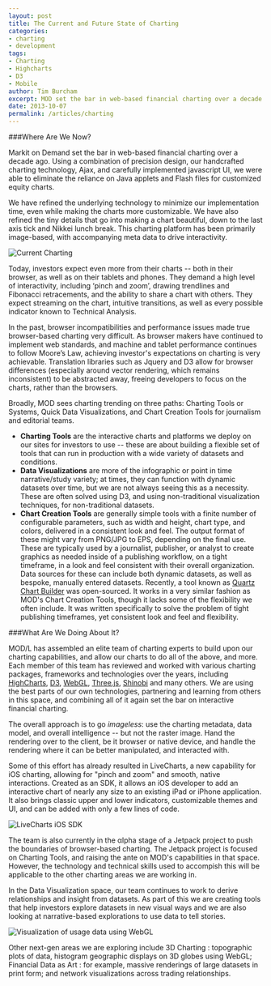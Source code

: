 ```yaml
---
layout: post
title: The Current and Future State of Charting
categories: 
- charting
- development
tags: 
- Charting
- Highcharts
- D3
- Mobile
author: Tim Burcham
excerpt: MOD set the bar in web-based financial charting over a decade ago, and is focused on the next generation of browser-based, imageless charting.
date: 2013-10-07
permalink: /articles/charting
---
```


###Where Are We Now?

Markit on Demand set the bar in web-based financial charting over a decade ago. Using a combination of precision design, our handcrafted charting technology, Ajax, and carefully implemented javascript UI, we were able to eliminate the reliance on Java applets and Flash files for customized equity charts. 

We have refined the underlying technology to minimize our implementation time, even while making the charts more customizable. We have also refined the tiny details that go into making a chart beautiful, down to the last axis tick and Nikkei lunch break. This charting platform has been primarily image-based, with accompanying meta data to drive interactivity. 

<img src="{{site.url}}/images/articles/charting/chart.png" class="img-responsive" alt="Current Charting" />

Today, investors expect even more from their charts -- both in their browser, as well as on their tablets and phones. They demand a high level of interactivity, including &lsquo;pinch and zoom&rsquo;, drawing trendlines and Fibonacci retracements, and the ability to share a chart with others. They expect streaming on the chart, intuitive transitions, as well as every possible indicator known to Technical Analysis.

In the past, browser incompatibilities and performance issues made true browser-based charting very difficult. As browser makers have continued to implement web standards, and machine and tablet performance continues to follow Moore&rsquo;s Law, achieving investor's expectations on charting is very achievable.  Translation libraries such as Jquery and D3 allow for browser differences (especially around vector rendering, which remains inconsistent) to be abstracted away, freeing developers to focus on the charts, rather than the browsers.

Broadly, MOD sees charting trending on three paths: Charting Tools or Systems, Quick Data Visualizations, and Chart Creation Tools for journalism and editorial teams.  

* **Charting Tools** are the interactive charts and platforms we deploy on our sites for investors to use -- these are about building a flexible set of tools that can run in production with a wide variety of datasets and conditions.
* **Data Visualizations** are more of the infographic or point in time narrative/study variety; at times, they can function with dynamic datasets over time, but we are not always seeing this as a necessity. These are often solved using D3, and using non-traditional visualization techniques, for non-traditional datasets.
* **Chart Creation Tools** are generally simple tools with a finite number of configurable parameters, such as width and height, chart type, and colors, delivered in a consistent look and feel. The output format of these might vary from PNG/JPG to EPS, depending on the final use. These are typically used by a journalist, publisher, or analyst to create graphics as needed inside of a publishing workflow, on a tight timeframe, in a look and feel consistent with their overall organization. Data sources for these can include both dynamic datasets, as well as bespoke, manually entered datasets.
	Recently, a tool known as [Quartz Chart Builder](http://quartz.github.io/Chartbuilder/) was open-sourced. It works in a very similar fashion as MOD's Chart Creation Tools, though it lacks some of the flexibility we often include. It was written specifically to solve the problem of tight publishing timeframes, yet consistent look and feel and flexibility.

###What Are We Doing About It?

MOD/L has assembled an elite team of charting experts to build upon our charting capabilities, and allow our charts to do all of the above, and more. Each member of this team has reviewed and worked with various charting packages, frameworks and technologies over the years, including [HighCharts](http://highcharts.com), [D3](http://d3js.org), [WebGL](http://www.chromeexperiments.com/webgl/), [Three.js](http://threejs.org/), [Shinobi](http://www.shinobicontrols.com) and many others. We are using the best parts of our own technologies, partnering and learning from others in this space, and combining all of it again set the bar on interactive financial charting.

The overall approach is to go *imageless*: use the charting metadata, data model, and overall intelligence -- but not the raster image.  Hand the rendering over to the client, be it browser or native device, and handle the rendering where it can be better manipulated, and interacted with.

<div class="row">
	<div class="col-md-8 col-sm-8">
<p>Some of this effort has already resulted in LiveCharts, a new capability for iOS charting, allowing for &quot;pinch and zoom&quot; and smooth, native interactions. Created as an SDK, it allows an iOS developer to add an interactive chart of nearly any size to an existing iPad or iPhone application. It also brings classic upper and lower indicators, customizable themes and UI, and can be added with only a few lines of code.</p>
	</div>
	<div class="col-md-4 col-sm-4">
<img src="{{site.url}}/images/articles/charting/livecharts.png" class="img-responsive img-rounded" alt="LiveCharts iOS SDK" />
	</div>
</div>

The team is also currently in the &alpha;lpha stage of a Jetpack project to push the boundaries of browser-based charting. The Jetpack project is focused on Charting Tools, and raising the ante on MOD's capabilities in that space. However, the technology and technical skills used to accompish this will be applicable to the other charting areas we are working in. 

In the Data Visualization space, our team continues to work to derive relationships and insight from datasets. As part of this we are creating tools that help investors explore datasets in new visual ways and we are also looking at narrative-based explorations to use data to tell stories. 

<img src="{{site.url}}/images/globe.png" class="img-responsive" alt="Visualization of usage data using WebGL" />

Other next-gen areas we are exploring include 3D Charting : topographic plots of data, histogram geographic displays on 3D globes using WebGL; Financial Data as Art : for example, massive renderings of large datasets in print form; and network visualizations across trading relationships. 


